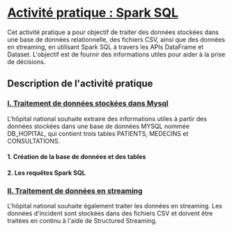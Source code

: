 
# [Activité pratique : Spark SQL](https://github.com/HOUD-FatimaEzzahra/TPs-Big-Data/tree/main/Activite%20pratique%20Spark%20SQL)
Cet activité pratique a pour objectif de traiter des données stockées dans une base de données relationnelle, des fichiers CSV, ainsi que des données en streaming, en utilisant Spark SQL à travers les APIs DataFrame et Dataset. L'objectif est de fournir des informations utiles pour aider à la prise de décisions.
## Description de l'activité pratique
### [I. Traitement de données stockées dans Mysql](https://github.com/HOUD-FatimaEzzahra/TPs-Big-Data/tree/main/Activite%20pratique%20Spark%20SQL/src/main/java/ma/enset/Partie1)

L'hôpital national souhaite extraire des informations utiles à partir des données stockées dans une base de données MYSQL nommée DB_HOPITAL, qui contient trois tables PATIENTS, MEDECINS et CONSULTATIONS.

#### 1. Création de la base de données et des tables
#### 2. Les requêtes Spark SQL

### [II. Traitement de données en streaming](https://github.com/HOUD-FatimaEzzahra/TPs-Big-Data/tree/main/Activite%20pratique%20Spark%20SQL/src/main/java/ma/enset/Partie2)
L'hôpital national souhaite également traiter les données en streaming. Les données d'incident sont stockées dans des fichiers CSV et doivent être traitées en continu à l'aide de Structured Streaming.




